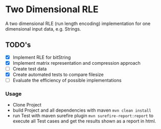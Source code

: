 # Two Dimensional RLE
A two dimensional RLE (run length encoding) implementation for one dimensional input data, e.g. Strings.

## TODO's

- [x] Implement RLE for bitString
- [x] Implement matrix representation and compression approach
- [ ] Create test data
- [x] Create automated tests to compare filesize
- [ ] Evaluate the efficiency of possible implementations

### Usage
- Clone Project
- build Project and all dependencies with maven `mvn clean install`
- run Test with maven surefire plugin `mvn surefire-report:report` to execute all Test cases and get the results shown as a report in html. 
